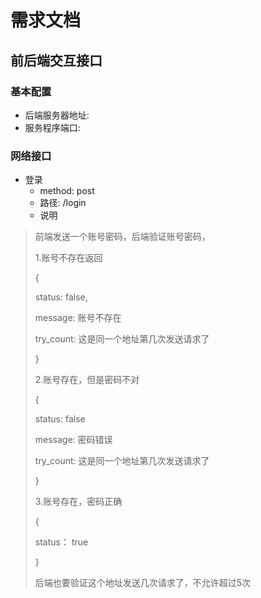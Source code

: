 # 需求文档

## 前后端交互接口

### 基本配置

- 后端服务器地址:
- 服务程序端口:

### 网络接口

- 登录
  - method: post
  - 路径: /login
  - 说明

> 前端发送一个账号密码，后端验证账号密码，
>
> 1.账号不存在返回
>
> {
>
> status: false,
>
> message: 账号不存在
>
> try_count: 这是同一个地址第几次发送请求了
>
> }
>
> 2.账号存在，但是密码不对
>
> {
>
> status: false
>
> message: 密码错误
>
> try_count: 这是同一个地址第几次发送请求了
>
> }
>
> 3.账号存在，密码正确
>
> {
>
> status： true
>
> }
>
> 后端也要验证这个地址发送几次请求了，不允许超过5次
